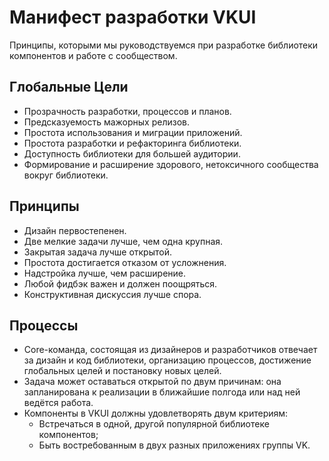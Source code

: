 # Манифест разработки VKUI
Принципы, которыми мы руководствуемся при разработке библиотеки компонентов и работе с сообществом.

## Глобальные Цели
- Прозрачность разработки, процессов и планов.
- Предсказуемость мажорных релизов.
- Простота использования и миграции приложений.
- Простота разработки и рефакторинга библиотеки.
- Доступность библиотеки для большей аудитории.
- Формирование и расширение здорового, нетоксичного сообщества вокруг библиотеки.

## Принципы
- Дизайн первостепенен.
- Две мелкие задачи лучше, чем одна крупная.
- Закрытая задача лучше открытой.
- Простота достигается отказом от усложнения.
- Надстройка лучше, чем расширение.
- Любой фидбэк важен и должен поощряться.
- Конструктивная дискуссия лучше спора.

## Процессы
- Core-команда, состоящая из дизайнеров и разработчиков отвечает за дизайн и код библиотеки, организацию процессов, достижение глобальных целей и постановку новых целей.
- Задача может оставаться открытой по двум причинам: она запланирована к реализации в ближайшие полгода или над ней ведётся работа.
- Компоненты в VKUI должны удовлетворять двум критериям:
    - Встречаться в одной, другой популярной библиотеке компонентов;
    - Быть востребованным в двух разных приложениях группы VK.
